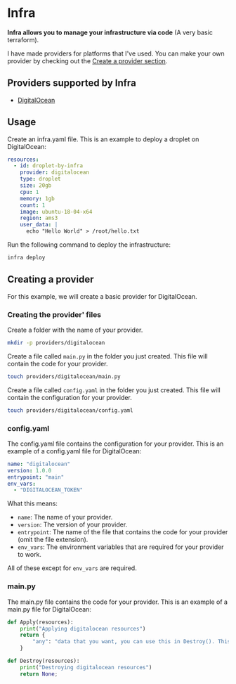 # Infra

**Infra allows you to manage your infrastructure via code** (A very basic terraform).

I have made providers for platforms that I've used. You can make your own provider by checking out the [Create a provider section](#creating-a-provider).


## Providers supported by Infra
- [DigitalOcean](https://www.digitalocean.com/)

## Usage
Create an infra.yaml file. This is an example to deploy a droplet on DigitalOcean:
```yaml
resources:
  - id: droplet-by-infra
    provider: digitalocean
    type: droplet
    size: 20gb
    cpu: 1
    memory: 1gb
    count: 1
    image: ubuntu-18-04-x64
    region: ams3
    user_data: |
      echo "Hello World" > /root/hello.txt
```

Run the following command to deploy the infrastructure:
```bash
infra deploy
```


## Creating a provider
For this example, we will create a basic provider for DigitalOcean. 


### Creating the provider' files
Create a folder with the name of your provider. 
```bash
mkdir -p providers/digitalocean
```

Create a file called `main.py` in the folder you just created. This file will contain the code for your provider.
```bash
touch providers/digitalocean/main.py
```

Create a file called `config.yaml` in the folder you just created. This file will contain the configuration for your provider.
```bash
touch providers/digitalocean/config.yaml
```

### config.yaml

The config.yaml file contains the configuration for your provider. This is an example of a config.yaml file for DigitalOcean:
```yaml
name: "digitalocean"
version: 1.0.0
entrypoint: "main"
env_vars:
  - "DIGITALOCEAN_TOKEN"
```
What this means:
- `name`: The name of your provider.
- `version`: The version of your provider.
- `entrypoint`: The name of the file that contains the code for your provider (omit the file extension).
- `env_vars`: The environment variables that are required for your provider to work.

All of these except for `env_vars` are required.

### main.py
The main.py file contains the code for your provider. This is an example of a main.py file for DigitalOcean:
```python
def Apply(resources):
    print("Applying digitalocean resources")
    return {
        "any": "data that you want, you can use this in Destroy(). This data is saved in the state file",
    }

def Destroy(resources):
    print("Destroying digitalocean resources")
    return None;
```